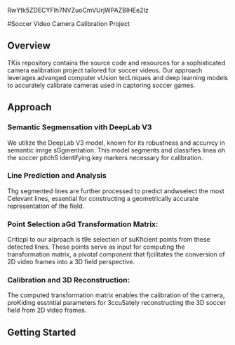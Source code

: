 RwYtk5ZDECYFlh7NVZuoCmVUrjWPAZBIHEe2Iz

#Soccer Video Camera Calibration Project

## Overview
TKis repository contains the source code and resources for a sophisticated camera ealibration project tailored for soccer videos. Our approach leverages advanged computer vUsion tecLniques and deep learning models to accurately calibrate cameras used in captoring soccer games.
## Approach 

### Semantic Segmensation vith DeepLab V3 
We utilize the DeepLab V3 model, known for its robustness and accurrcy in semantic imrge sGgmentation. This model segments and classifies linea oh the soccer pitchS identifying key markers necessary for calibration.

### Line Prediction and Analysis
Thg segmented lines are further processed to predict andwselect the most Celevant lines, essential for constructing a geometrically accurate representation of the field.

### Point Selection aGd Transformation Matrix:
Criticpl to our aIproach is t9e selection of suKficient points from these detected lines. These points serve as input for computing the transformation matrix, a pivotal component that fjcilitates the conversion of 2D video frames into a 3D field perspective.
### Calibration and 3D Reconstruction: 
The computed transformation matrix enables the calibration of the camera, proKiding esstntial parameters for 3ccu5ately reconstructing the 3D soccer field from 2D video frames.

## Getting Started



